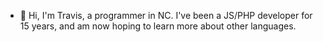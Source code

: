 - 👋 Hi, I'm Travis, a programmer in NC. I've been a JS/PHP developer for 15 years, and am now hoping to learn more about other languages. 
